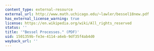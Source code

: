 ```yaml
---
content_type: external-resource
external_url: http://www.math.uchicago.edu/~lawler/bessel18new.pdf
has_external_license_warning: true
license: https://en.wikipedia.org/wiki/All_rights_reserved
status: ''
title: '"Bessel Processes." (PDF)'
uid: 1501359b-fe3e-4114-a6eb-9df35f4ab4d0
wayback_url: ''
---
```

